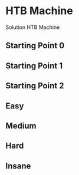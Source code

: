 # HTB Machine
Solution HTB Machine

## Starting Point 0

## Starting Point 1

## Starting Point 2

## Easy

## Medium

## Hard

## Insane

